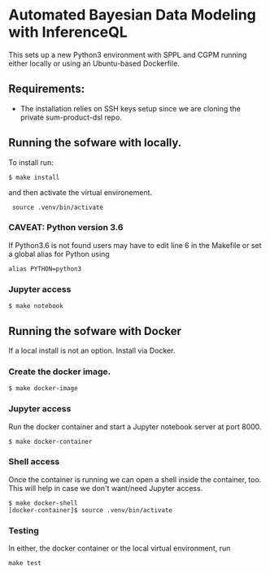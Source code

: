 # Automated Bayesian Data Modeling with InferenceQL

This sets up a new Python3 environment with SPPL and CGPM running either locally
or using an Ubuntu-based Dockerfile.

## Requirements: 

- The installation relies on SSH keys setup since we are cloning the private sum-product-dsl repo.


## Running the sofware with locally.

To install run:
```
$ make install
````
and then activate the virtual environement.
```
 source .venv/bin/activate
```

### CAVEAT: Python version 3.6

If Python3.6 is not found users may have to edit line 6 in the Makefile or set a global alias for Python using
```
alias PYTHON=python3
```

### Jupyter access
```
$ make notebook
```


## Running the sofware with Docker
If a local install is not an option. Install via Docker.

### Create the docker image.
```
$ make docker-image
````
### Jupyter access
Run the docker container and start a Jupyter notebook server at port 8000.
```
$ make docker-container
```

### Shell access
Once the container is running we can open a shell inside the container, too.
This will help in case we don't want/need Jupyter access.
```
$ make docker-shell
[docker-container]$ source .venv/bin/activate
```

### Testing

In either, the docker container or the local virtual environment, run
```
make test
```
